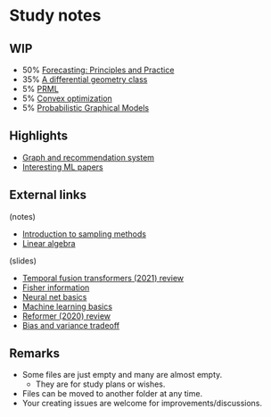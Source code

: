 # Study notes

## WIP

- 50% [Forecasting: Principles and Practice](math/073-forecasting-principles-and-practice.md)
- 35% [A differential geometry class](math/051-differential-geometry.md)
- 5% [PRML](ml/prml.md)
- 5% [Convex optimization](math/053-convex-optimization.md)
- 5% [Probabilistic Graphical Models](ml/probabilistic-graphical-models.md)

## Highlights

- [Graph and recommendation system](ml/graph-and-recommendation-system.md)
- [Interesting ML papers](ml/interesting-ml-papers.md)

## External links

(notes)

- [Introduction to sampling methods](https://hotohoto.github.io/ai/2019/05/02/introduction-to-sampling-methods/)
- [Linear algebra](https://hotohoto.github.io/ai/2019/05/20/linear-algebra/)

(slides)

- [Temporal fusion transformers (2021) review](https://docs.google.com/presentation/d/1Ir3vWonKYXJsnp4WeYeUKJH_uFgGOSv9fXgjXME8nzE/edit?usp=sharing)
- [Fisher information](https://docs.google.com/presentation/d/1__8H1fGqLudQ0KWtEbNPaBu7Mr8R4f8i0Y3Om4OlzdU/edit?usp=sharing)
- [Neural net basics](https://docs.google.com/presentation/d/1N83WW4YqxC5xOTTGOYgBcEBECRVlsancWExdvVXhxBc/edit?usp=sharing)
- [Machine learning basics](https://docs.google.com/presentation/d/11kGmnjAMNLbav-Gpm6RFCMtMpKYWhB-h8zYgyy5kOSM/edit?usp=sharing)
- [Reformer (2020) review](https://docs.google.com/presentation/d/1m4i6fd-bWHKBQiOg01W0la3UZTr9mhdbGjQMhIZeWDc/edit?usp=sharing)
- [Bias and variance tradeoff](https://docs.google.com/presentation/d/19DAuq_Vs5ds4eTbK5seccQJ0pDSosIGCxdfMsqFkCaU/edit?usp=sharing)

## Remarks

- Some files are just empty and many are almost empty.
  - They are for study plans or wishes.
- Files can be moved to another folder at any time.
- Your creating issues are welcome for improvements/discussions.
